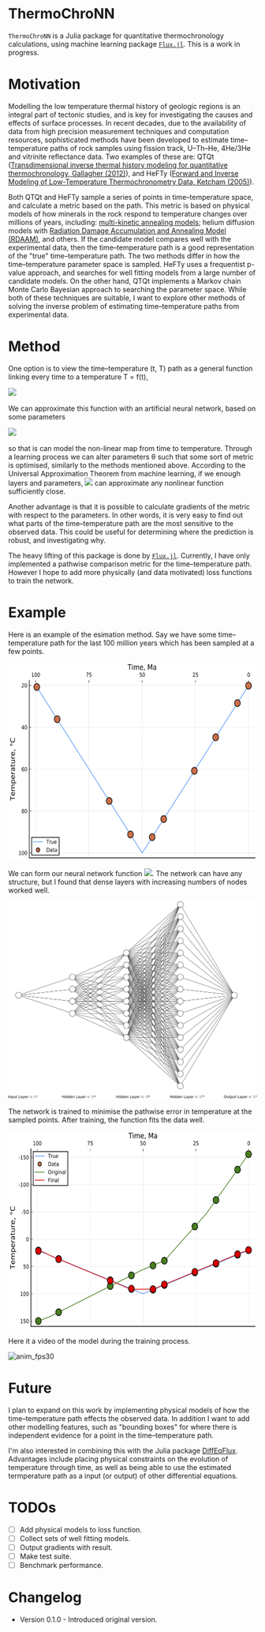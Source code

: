 # ThermoChroNN

`ThermoChroNN` is a Julia package for quantitative thermochronology calculations, using machine learning package [`Flux.jl`](https://github.com/FluxML/Flux.jl). This is a work in progress.

# Motivation

Modelling the low temperature thermal history of geologic regions is an integral part of tectonic studies, and is key for investigating the causes and effects of surface processes. In recent decades, due to the availability of data from high precision measurement techniques and computation resources, sophisticated methods have been developed to estimate time–temperature paths of rock samples using fission track, U–Th–He, 4He/3He and vitrinite reflectance data. Two examples of these are: QTQt ([Transdimensional inverse thermal history modeling for quantitative thermochronology, Gallagher (2012)](https://doi.org/10.1029/2011JB008825)), and HeFTy ([Forward and Inverse Modeling of Low-Temperature Thermochronometry Data, Ketcham (2005)](https://doi.org/10.2138/rmg.2005.58.11)). 

Both QTQt and HeFTy sample a series of points in time–temperature space, and calculate a metric based on the path. This metric is based on physical models of how minerals in the rock respond to temperature changes over millions of years, including: [multi-kinetic annealing models](https://doi.org/10.2138/am.2007.2281); helium diffusion models with [Radiation Damage Accumulation and Annealing Model (RDAAM)](https://doi.org/10.1016/j.gca.2009.01.015), and others. If the candidate model compares well with the experimental data, then the time–temperature path is a good representation of the "true" time–temperature path. The two methods differ in how the time–temperature parameter space is sampled. HeFTy uses a frequentist p-value approach, and searches for well fitting models from a large number of candidate models. On the other hand, QTQt implements a Markov chain Monte Carlo Bayesian approach to searching the parameter space. While both of these techniques are suitable, I want to explore other methods of solving the inverse problem of estimating time–temperature paths from experimental data.

# Method

One option is to view the time–temperature (t, T) path as a general function linking every time to a temperature T = f(t),

<img src="https://render.githubusercontent.com/render/math?math=f:\mathbb{R}\rightarrow\mathbb{R}.">

We can approximate this function with an artificial neural network, based on some parameters

<img src="https://render.githubusercontent.com/render/math?math=T = f_{NN}(t, \theta),">

so that is can model the non-linear map from time to temperature. Through a learning process we can alter parameters θ such that some sort of metric is optimised, similarly to the methods mentioned above. According to the Universal Approximation Theorem from machine learning, if we enough layers and parameters, <img src="https://render.githubusercontent.com/render/math?math=f_{NN}(t, \theta)"> can approximate any nonlinear function sufficiently close. 

Another advantage is that it is possible to calculate gradients of the metric with respect to the parameters. In other words, it is very easy to find out what parts of the time–temperature path are the most sensitive to the observed data. This could be useful for determining where the prediction is robust, and investigating why.

The heavy lifting of this package is done by [`Flux.jl`](https://github.com/FluxML/Flux.jl). Currently, I have only implemented a pathwise comparison metric for the time–temperature path. However I hope to add more physically (and data motivated) loss functions to train the network.

# Example

Here is an example of the esimation method. Say we have some time–temperature path for the last 100 million years which has been sampled at a few points.

<img src="/figures/originalData.png" height="400"/>

We can form our neural network function <img src="https://render.githubusercontent.com/render/math?math=T = f_{NN}(t, \theta)">. The network can have any structure, but I found that dense layers with increasing numbers of nodes worked well.

<img src="/figures/nn(2).png" height="400"/>

The network is trained to minimise the pathwise error in temperature at the sampled points. After training, the function fits the data well.

<img src="/figures/fitData.png" height="400"/>

Here it a video of the model during the training process.

![anim_fps30](https://user-images.githubusercontent.com/38541020/86980829-c2940a80-c139-11ea-90d6-4cd7ff6ba49a.gif)

# Future

I plan to expand on this work by implementing physical models of how the time–temperature path effects the observed data. In addition I want to add other modelling features, such as "bounding boxes" for where there is independent evidence for a point in the time–temperature path.

I'm also interested in combining this with the Julia package [DiffEqFlux](https://github.com/SciML/DiffEqFlux.jl). Advantages include placing physical constraints on the evolution of temperature through time, as well as being able to use the estimated termperature path as a input (or output) of other differential equations.


# TODOs
- [ ] Add physical models to loss function.
- [ ] Collect sets of well fitting models.
- [ ] Output gradients with result.
- [ ] Make test suite.
- [ ] Benchmark performance.

# Changelog
- Version 0.1.0 - Introduced original version.
